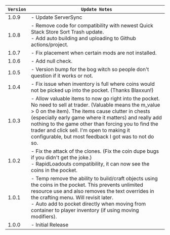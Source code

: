 | `Version` | `Update Notes`                                                                                                                                                                                                                                                                                                                                                                         |
|-----------|----------------------------------------------------------------------------------------------------------------------------------------------------------------------------------------------------------------------------------------------------------------------------------------------------------------------------------------------------------------------------------------|
| 1.0.9     | - Update ServerSync                                                                                                                                                                                                                                                                                                                                                                    |
| 1.0.8     | - Remove code for compatibility with newest Quick Stack Store Sort Trash update.<br/> - Add auto building and uploading to Github actions/project.                                                                                                                                                                                                                                     |
| 1.0.7     | - Fix placement when certain mods are not installed.                                                                                                                                                                                                                                                                                                                                   |
| 1.0.6     | - Add null check.                                                                                                                                                                                                                                                                                                                                                                      |
| 1.0.5     | - Version bump for the bog witch so people don't question if it works or not.                                                                                                                                                                                                                                                                                                          |
| 1.0.4     | - Fix issue when inventory is full where coins would not be picked up into the pocket. (Thanks Blaxxun!)                                                                                                                                                                                                                                                                               |
| 1.0.3     | - Allow valuable items to now go right into the pocket. No need to sell at trader. (Valuable means the m_value > 0 on the item). The items cause clutter in chests (especially early game where it matters) and really add nothing to the game other than forcing you to find the trader and click sell. I'm open to making it configurable, but most feedback I got was to not do so. |
| 1.0.2     | - Fix the attack of the clones. (Fix the coin dupe bugs if you didn't get the joke.) <br/> - RapidLoadouts compatibility, it can now see the coins in the pocket.                                                                                                                                                                                                                      |
| 1.0.1     | - Temp remove the ability to build/craft objects using the coins in the pocket. This prevents unlimited resource use and also removes the text overrides in the crafting menu. Will revisit later.<br/> - Auto add to pocket directly when moving from container to player inventory (if using moving modifiers).                                                                      |
| 1.0.0     | - Initial Release                                                                                                                                                                                                                                                                                                                                                                      |